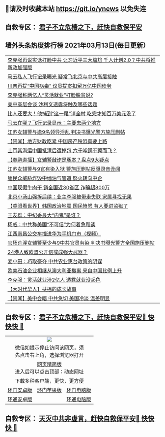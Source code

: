 ## 📩请及时收藏本站 https://git.io/ynews 以免失连</a>
## 自救专区： [君子不立危樯之下，赶快自救保平安 ](https://github.com/pwgy/td/blob/master/README.md)

## 墙外头条热度排行榜 2021年03月13日(每日更新）

 <table>
<tr><td colspan="2" align="left"><a href="https://sfxrgcdn.xhuyd.press/?name=c1346079&key=encdeuyadochlaxz&from=pw2">李克强再说实话打脸中共 让习近平三大尴尬 千人计划2.0？中共将推新政加强版</a></td></tr>
<tr><td colspan="2" align="left"><a href="https://sfxrgcdn.xhuyd.press/?name=c1346081&key=encdeuyadochlaxz&from=pw2">马云私人飞行记录曝光 疑常飞北京与中共高层接触</a></td></tr>
<tr><td colspan="2" align="left"><a href="https://sfxrgcdn.xhuyd.press/?name=c1346082&key=encdeuyadochlaxz&from=pw2">川普再提“中国病毒” 议员提案扣留万亿中国债务</a></td></tr>
<tr><td colspan="2" align="left"><a href="https://sfxrgcdn.xhuyd.press/?name=c1346056&key=encdeuyadochlaxz&from=pw2">李克强称两亿人“灵活就业”打脸脱贫说?</a></td></tr>
<tr><td colspan="2" align="left"><a href="https://sfxrgcdn.xhuyd.press/?name=c1346057&key=encdeuyadochlaxz&from=pw2">美中高层会谈 沙利文透露将触及哪些话题</a></td></tr>
<tr><td colspan="2" align="left"><a href="https://sfxrgcdn.xhuyd.press/?name=c1346135&key=encdeuyadochlaxz&from=pw2">比人还要大！他捕到“这一尾”请全村 吃完才知百万美元没了</a></td></tr>
<tr><td colspan="2" align="left"><a href="https://sfxrgcdn.xhuyd.press/?name=c1345990&key=encdeuyadochlaxz&from=pw2">马云在哪？飞行记录显示：主要去两个地方</a></td></tr>
<tr><td colspan="2" align="left"><a href="https://sfxrgcdn.xhuyd.press/?name=c1346033&key=encdeuyadochlaxz&from=pw2">江苏女辅警与逾9名领导淫乱 判决书曝光警方施压删帖</a></td></tr>
<tr><td colspan="2" align="left"><a href="https://sfxrgcdn.xhuyd.press/?name=c1345933&key=encdeuyadochlaxz&from=pw2">【禁闻】地方财政吃紧 中国房产税恐真要上路</a></td></tr>
<tr><td colspan="2" align="left"><a href="https://sfxrgcdn.xhuyd.press/?name=c1345993&key=encdeuyadochlaxz&from=pw2">土耳其海运中国抵港后遭掉包 六千吨铜不翼而飞？</a></td></tr>
<tr><td colspan="2" align="left"><a href="https://sfxrgcdn.xhuyd.press/?name=c1346124&key=encdeuyadochlaxz&from=pw2">【秦鹏直播】女辅警敲诈是冤案？盘点9大疑点</a></td></tr>
<tr><td colspan="2" align="left"><a href="https://sfxrgcdn.xhuyd.press/?name=c1345960&key=encdeuyadochlaxz&from=pw2">江苏女辅警与9官有染入狱 警施压删帖反曝录音丑闻</a></td></tr>
<tr><td colspan="2" align="left"><a href="https://sfxrgcdn.xhuyd.press/?name=c1345970&key=encdeuyadochlaxz&from=pw2">缅民众威胁炸毁中缅油气管道 怒火转向中企</a></td></tr>
<tr><td colspan="2" align="left"><a href="https://sfxrgcdn.xhuyd.press/?name=c1346034&key=encdeuyadochlaxz&from=pw2">中国现假牛肉干 销全国近30省区 诈骗超800万</a></td></tr>
<tr><td colspan="2" align="left"><a href="https://sfxrgcdn.xhuyd.press/?name=c1346035&key=encdeuyadochlaxz&from=pw2">北京小汤山强拆后续：业主李强被带走失联 家属寻找无果</a></td></tr>
<tr><td colspan="2" align="left"><a href="https://sfxrgcdn.xhuyd.press/?name=c1346022&key=encdeuyadochlaxz&from=pw2">【睿眼看世界】韩国政治地震 国民愤怒 有人要进监狱了</a></td></tr>
<tr><td colspan="2" align="left"><a href="https://sfxrgcdn.xhuyd.press/?name=c1346024&key=encdeuyadochlaxz&from=pw2">王友群：中纪委最大“内鬼”是谁？</a></td></tr>
<tr><td colspan="2" align="left"><a href="https://sfxrgcdn.xhuyd.press/?name=c1346123&key=encdeuyadochlaxz&from=pw2">杨威：中共称美国“不可信”为何着急和谈</a></td></tr>
<tr><td colspan="2" align="left"><a href="https://sfxrgcdn.xhuyd.press/?name=c1345987&key=encdeuyadochlaxz&from=pw2">江西南昌公交车撞进华为手机门市（视频）</a></td></tr>
<tr><td colspan="2" align="left"><a href="https://sfxrgcdn.xhuyd.press/?name=c1346070&key=encdeuyadochlaxz&from=pw2">官场荒淫女辅警至少与9中共官员有染 判决书曝光警方全国施压删帖</a></td></tr>
<tr><td colspan="2" align="left"><a href="https://sfxrgcdn.xhuyd.press/?name=c1346137&key=encdeuyadochlaxz&from=pw2">24港人致欧盟公开信或成强大武器？</a></td></tr>
<tr><td colspan="2" align="left"><a href="https://sfxrgcdn.xhuyd.press/?name=c1346143&key=encdeuyadochlaxz&from=pw2">麦小田：巧取豪夺 中共农业惠台政策的阴谋</a></td></tr>
<tr><td colspan="2" align="left"><a href="https://sfxrgcdn.xhuyd.press/?name=c1346140&key=encdeuyadochlaxz&from=pw2">欧美石油企业相继从澳大利亚撤离 来自中国比例上升</a></td></tr>
<tr><td colspan="2" align="left"><a href="https://sfxrgcdn.xhuyd.press/?name=c1345935&key=encdeuyadochlaxz&from=pw2">李克强：灵活就业涉2亿人 透露就业没起色</a></td></tr>
<tr><td colspan="2" align="left"><a href="https://sfxrgcdn.xhuyd.press/?name=c1344880&key=encdeuyadochlaxz&from=pw2">【大时代华人】扶摇的成长故事</a></td></tr>
<tr><td colspan="2" align="left"><a href="https://sfxrgcdn.xhuyd.press/?name=c1345937&key=encdeuyadochlaxz&from=pw2">【禁闻】美中会晤 中共急切 美国冷淡 温差明显</a></td></tr>

</table>


 ## 自救专区： [君子不立危樯之下，赶快自救保平安🍎 快快快 📩](https://github.com/pwgy/td/blob/master/README.md)
 
<table>
  <tr>
    <td colspan="3" align="center"><img src="https://cdn.jsdelivr.net/gh/opipe/up/oGate65.jpg"/></td>
  </tr>
  <tr>
    <td colspan="3" align="center">微信如提示停止访问该网页，须<br/>先点击右上角，选择浏览器打开</td>
  <tr>
  <tr>
    <td colspan="3" align="center"><a href="https://gitcdn.xyz/cdn/otiny/up/master/show005.htm">网页精简版</a><br/>进入后可以点击顶部：动态网址</td>
  </tr>
  <tr>
    <td colspan="3" align="center">下载多种客户端，更快，更方便</td>
  <tr>
  <tr>
    <td align="center"><a href="https://cdn.jsdelivr.net/gh/opipe/up/oGatea.apk">环门安卓版</a></td>
    <td align="center"><a href="https://x.co/odisk">环门苹果版</a></td>
    <td align="center"><a href="https://cdn.jsdelivr.net/gh/opipe/up/oGate.zip">环门电脑版</a></td>
  </tr>
  <tr>
    <td align="center"><a href="https://cdn.jsdelivr.net/gh/opipe/up/oPipe.apk">环通安卓版</a></td>
    <td align="center"></td>
    <td align="center"><a href="https://raw.githubusercontent.com/opipe/up/master/oPipe.zip">环通电脑版</a></td>
  </tr>
  
</table>


 ## 自救专区： [天灭中共非虚言，赶快自救保平安🍎 快快快 📩](https://github.com/pwgy/td/blob/master/README.md)
